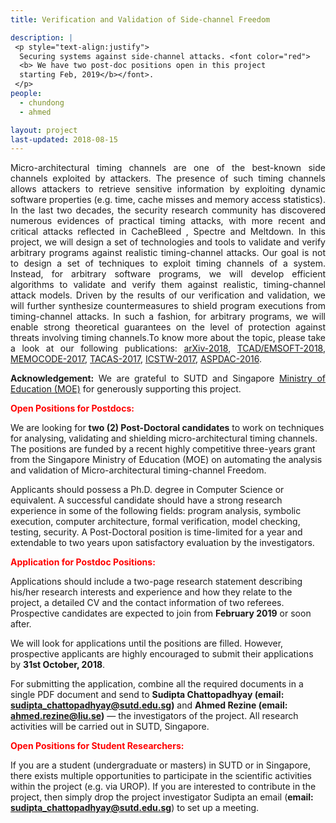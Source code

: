 ```yaml
---
title: Verification and Validation of Side-channel Freedom

description: |
 <p style="text-align:justify">
  Securing systems against side-channel attacks. <font color="red">
  <b> We have two post-doc positions open in this project 
  starting Feb, 2019</b></font>.
 </p>
people:
  - chundong
  - ahmed

layout: project
last-updated: 2018-08-15
---
```


<p style="text-align:justify">
Micro-architectural timing channels are one of the best-known side channels exploited by attackers. The presence of such timing channels allows attackers to retrieve sensitive information by exploiting dynamic software properties (e.g. time, cache misses and memory access statistics). In the last two decades, the security research community has discovered numerous evidences of practical timing attacks, with more recent and critical attacks reflected in CacheBleed , Spectre and Meltdown. In this project, we will design a set of technologies and tools to validate and verify arbitrary programs against realistic timing-channel attacks. Our goal is not to design a set of techniques to exploit timing channels of a system. Instead, for arbitrary software programs, we will develop efficient algorithms to validate and verify them against realistic, timing-channel attack models. Driven by the results of our verification and validation, we will further synthesize countermeasures to shield program executions from timing-channel attacks. In such a fashion, for arbitrary programs, we will enable strong theoretical guarantees on the level of protection against threats involving timing channels.To know more about the topic, please take a look at our following publications: 
			<a href="https://arxiv.org/abs/1807.05843">arXiv-2018</a>, 
			<a href="https://sudiptac.bitbucket.io/papers/cachefix.pdf">TCAD/EMSOFT-2018</a>, 
			<a href="https://sudiptac.bitbucket.io/papers/chalice_extended.pdf">MEMOCODE-2017</a>, 
			<a href="https://sudiptac.bitbucket.io/papers/catapult-TR.pdf">TACAS-2017</a>, 
			<a href="https://sudiptac.bitbucket.io/papers/sbst_side_channel.pdf">ICSTW-2017</a>, 
			<a href="https://sudiptac.bitbucket.io/papers/sparta.pdf">ASPDAC-2016</a>.
</p>

<p style="text-align:justify">
<b>Acknowledgement:</b> We are grateful to SUTD and 
Singapore <a href="https://www.moe.gov.sg/">Ministry of Education (MOE)</a> 
for generously supporting this project. 
</p>

<p style="text-align:justify">
<font color="red">
<b>Open Positions for Postdocs:</b><br>
</font>

We are looking for <b>two (2) Post-Doctoral candidates</b> to work on 
techniques for analysing, validating and shielding micro-architectural timing 
channels. The positions are funded by a recent highly competitive 
three-years grant from the Singapore Ministry of Education (MOE) on 
automating the analysis and validation of Micro-architectural 
timing-channel Freedom. 


Applicants should possess a Ph.D. degree in Computer Science or
equivalent. A successful candidate should have a strong research
experience in some of the following fields: program analysis, symbolic
execution, computer architecture, formal verification, model checking, 
testing, security. 
A Post-Doctoral position is time-limited for a year and extendable 
to two years upon satisfactory evaluation by the investigators. 
 
  
<p style="text-align:justify">
<font color="red">
<b>Application for Postdoc Positions:</b><br>
</font>

Applications should include a two-page research statement describing 
his/her research interests and experience and how they relate to the 
project, a detailed CV and the contact information of two referees. 
Prospective candidates are expected to join from <b>February 
2019</b> or soon after.

We will look for applications until the positions are filled. However, 
prospective applicants are highly encouraged to submit their 
applications by <b>31st October, 2018</b>. 

For submitting the application, combine all the required documents in a single 
PDF document and send to <b>Sudipta Chattopadhyay (email: sudipta_chattopadhyay@sutd.edu.sg)</b>
and <b>Ahmed Rezine (email: ahmed.rezine@liu.se)</b> — the investigators of the project. 
All research activities will be carried out in SUTD, Singapore. 

</p>

<p style="text-align:justify">
<font color="red">
<b>Open Positions for Student Researchers:</b><br>
</font>

If you are a student (undergraduate or masters) in SUTD or in Singapore, there 
exists multiple opportunities to participate in the scientific activities within 
the project (e.g. via UROP). If you are interested to contribute in the project, 
then simply drop the project investigator Sudipta an email 
(<b>email: sudipta_chattopadhyay@sutd.edu.sg</b>) to set up a meeting.  

</p>
